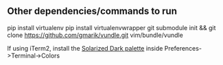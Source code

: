 Other dependencies/commands to run
---
pip install virtualenv
pip install virtualenvwrapper
git submodule init && git clone https://github.com/gmarik/vundle.git vim/bundle/vundle

If using iTerm2, install the [Solarized Dark palette](https://github.com/altercation/solarized/blob/master/iterm2-colors-solarized/Solarized%20Dark.itermcolors) inside Preferences->Terminal->Colors
